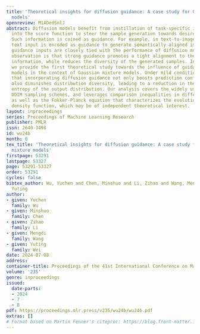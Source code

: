 ```yaml
---
title: 'Theoretical insights for diffusion guidance: A case study for Gaussian mixture
  models'
openreview: M1ADedSnlJ
abstract: Diffusion models benefit from instillation of task-specific information
  into the score function to steer the sample generation towards desired properties.
  Such information is coined as guidance. For example, in text-to-image synthesis,
  text input is encoded as guidance to generate semantically aligned images. Proper
  guidance inputs are closely tied with the performance of diffusion models. A common
  observation is that strong guidance promotes a tight alignment to the task-specific
  information, while reduces the diversity of the generated samples. In this paper,
  we provide the first theoretical study towards the influence of guidance on diffusion
  models in the context of Gaussian mixture models. Under mild conditions, we prove
  that incorporating diffusion guidance not only boosts prediction confidence but
  also diminishes distribution diversity, leading to a reduction in the differential
  entropy of the output distribution. Our analysis covers the widely used DDPM and
  DDIM sampling schemes, and leverages comparison inequalities in differential equations
  as well as the Fokker-Planck equation that characterizes the evolution of probability
  density function, which may be of independent theoretical interest.
layout: inproceedings
series: Proceedings of Machine Learning Research
publisher: PMLR
issn: 2640-3498
id: wu24b
month: 0
tex_title: 'Theoretical insights for diffusion guidance: A case study for {G}aussian
  mixture models'
firstpage: 53291
lastpage: 53327
page: 53291-53327
order: 53291
cycles: false
bibtex_author: Wu, Yuchen and Chen, Minshuo and Li, Zihao and Wang, Mengdi and Wei,
  Yuting
author:
- given: Yuchen
  family: Wu
- given: Minshuo
  family: Chen
- given: Zihao
  family: Li
- given: Mengdi
  family: Wang
- given: Yuting
  family: Wei
date: 2024-07-08
address:
container-title: Proceedings of the 41st International Conference on Machine Learning
volume: '235'
genre: inproceedings
issued:
  date-parts:
  - 2024
  - 7
  - 8
pdf: https://proceedings.mlr.press/v235/wu24b/wu24b.pdf
extras: []
# Format based on Martin Fenner's citeproc: https://blog.front-matter.io/posts/citeproc-yaml-for-bibliographies/
---
```

